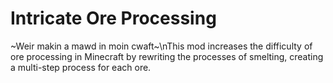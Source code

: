# Intricate Ore Processing
~Weir makin a mawd in moin cwaft~\nThis mod increases the difficulty of ore processing in Minecraft by rewriting the processes of smelting, creating a multi-step process for each ore.
